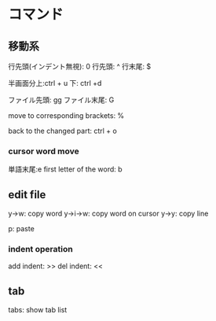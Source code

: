 # コマンド
## 移動系

行先頭(インデント無視): 0
行先頭: ^
行末尾: $

半画面分上:ctrl + u
下: ctrl +d

ファイル先頭: gg
ファイル末尾: G

move to corresponding brackets: %

back to the changed part: ctrl + o

### cursor word move
単語末尾:e
first letter of the word: b

## edit file
y->w: copy word
y->i->w: copy word on cursor
y->y: copy line

p: paste

### indent operation
add indent: >>
del indent: <<


## tab
tabs: show tab list

